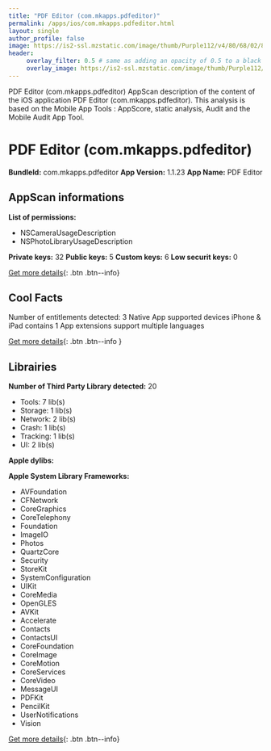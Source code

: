 ```yaml
---
title: "PDF Editor (com.mkapps.pdfeditor)"
permalink: /apps/ios/com.mkapps.pdfeditor.html
layout: single
author_profile: false
image: https://is2-ssl.mzstatic.com/image/thumb/Purple112/v4/80/68/02/806802b3-b2fd-61e6-494c-921dc4743a21/AppIcon-0-1x_U007emarketing-0-7-0-85-220.png/512x512bb.jpg
header: 
     overlay_filter: 0.5 # same as adding an opacity of 0.5 to a black background
     overlay_image: https://is2-ssl.mzstatic.com/image/thumb/Purple112/v4/80/68/02/806802b3-b2fd-61e6-494c-921dc4743a21/AppIcon-0-1x_U007emarketing-0-7-0-85-220.png/512x512bb.jpg
---
```

PDF Editor (com.mkapps.pdfeditor) AppScan description of the content of the iOS application PDF Editor (com.mkapps.pdfeditor). This analysis is based on the Mobile App Tools : AppScore, static analysis, Audit and the Mobile Audit App Tool.

# PDF Editor (com.mkapps.pdfeditor)

**BundleId:** com.mkapps.pdfeditor
**App Version:** 1.1.23
**App Name:** PDF Editor


## AppScan informations 

**List of permissions:** 
- NSCameraUsageDescription
- NSPhotoLibraryUsageDescription
  
  
**Private keys:** 32
**Public keys:** 5
**Custom keys:** 6
**Low securit keys:** 0
  
[Get more details](/pricing.html){: .btn .btn--info}

## Cool Facts

Number of entitlements detected: 3
Native App
supported devices iPhone & iPad
contains 1 App extensions
support multiple languages
  
[Get more details](/pricing.html){: .btn .btn--info }

## Librairies 
**Number of Third Party Library detected:** 20
- Tools: 7 lib(s)
- Storage: 1 lib(s)
- Network: 2 lib(s)
- Crash: 1 lib(s)
- Tracking: 1 lib(s)
- UI: 2 lib(s)


**Apple dylibs:**


**Apple System Library Frameworks:**
- AVFoundation
- CFNetwork
- CoreGraphics
- CoreTelephony
- Foundation
- ImageIO
- Photos
- QuartzCore
- Security
- StoreKit
- SystemConfiguration
- UIKit
- CoreMedia
- OpenGLES
- AVKit
- Accelerate
- Contacts
- ContactsUI
- CoreFoundation
- CoreImage
- CoreMotion
- CoreServices
- CoreVideo
- MessageUI
- PDFKit
- PencilKit
- UserNotifications
- Vision


  
[Get more details](/pricing.html){: .btn .btn--info}

